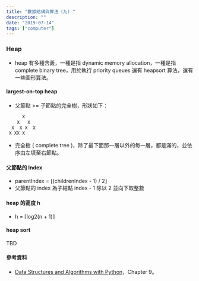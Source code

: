 ```yaml
---
title: "數據結構與算法（九) "
description: ""
date: "2019-07-14"
tags: ["computer"]
---
```


### Heap
- heap 有多種含義，一種是指 dynamic memory allocation，一種是指 complete binary tree，用於執行 priority queues 還有 heapsort 算法，還有一些圖形算法。

#### largest-on-top heap
- 父節點 >= 子節點的完全樹，形狀如下：
```bash
      X
    X   X
  X  X X  X
 X XX X
```
- 完全樹 ( complete tree )，除了最下面那一層以外的每一層，都是滿的，並依序由左填至右節點。

#### 父節點的 Index
- parentIndex = ⌊(childrenIndex - 1) / 2⌋
- 父節點的 index 為子結點 index - 1 除以 2 並向下取整數

#### heap 的高度 h
- h = ⌈log2(n + 1)⌉

#### heap sort
TBD

#### 參考資料
- [Data Structures and Algorithms with Python](https://www.amazon.com/Structures-Algorithms-Undergraduate-Computer-Science/dp/3319130714)，Chapter 9。
